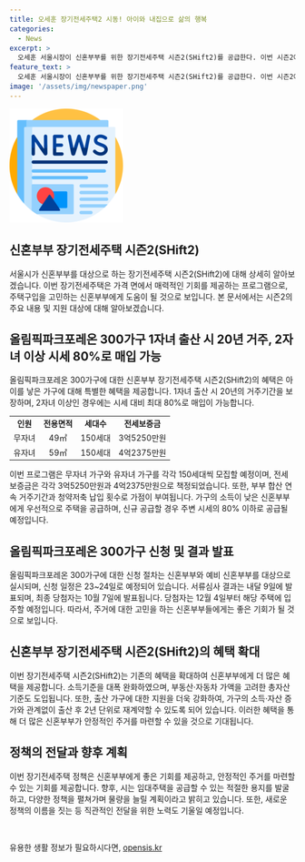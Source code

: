 ```yaml
---
title: 오세훈 장기전세주택2 시동! 아이와 내집으로 삶의 행복
categories:
  - News
excerpt: >
  오세훈 서울시장이 신혼부부를 위한 장기전세주택 시즌2(SHift2)를 공급한다. 이번 시즌2에서는 자녀를 둘 이상 낳으면 시세 대비 최대 20% 저렴하게 매입할 수 있다. 시는 소득기준을 완화하고, 가점제도를 도입하여 새로운 기준을 마련했다. 또한, 출산가구에 대한 지원도 확대되었는데, 1자녀 출산가구의 거주기간은 20년으로 연장되며, 2자녀 이상 출산가구에는 최대 20% 싼 가격에 주택을 제공한다. 이러한 혜택을 가진 시즌2는 23~24일에 신청을 받고, 최종 당첨자는 10월 7일 발표되며 12월 4일부터 입주 예정이다.
feature_text: >
  오세훈 서울시장이 신혼부부를 위한 장기전세주택 시즌2(SHift2)를 공급한다. 이번 시즌2에서는 자녀를 둘 이상 낳으면 시세 대비 최대 20% 저렴하게 매입할 수 있다. 시는 소득기준을 완화하고, 가점제도를 도입하여 새로운 기준을 마련했다. 또한, 출산가구에 대한 지원도 확대되었는데, 1자녀 출산가구의 거주기간은 20년으로 연장되며, 2자녀 이상 출산가구에는 최대 20% 싼 가격에 주택을 제공한다. 이러한 혜택을 가진 시즌2는 23~24일에 신청을 받고, 최종 당첨자는 10월 7일 발표되며 12월 4일부터 입주 예정이다.
image: '/assets/img/newspaper.png'
---
```


<p><img src="/assets/img/newspaper.png" alt="kimp 속보" /></p>

<h2 data-ke-size="size26">신혼부부 장기전세주택 시즌2(SHift2)</h2>

<p data-ke-size="size16">서울시가 신혼부부를 대상으로 하는 장기전세주택 시즌2(SHift2)에 대해 상세히 알아보겠습니다. 이번 장기전세주택은 가격 면에서 매력적인 기회를 제공하는 프로그램으로, 주택구입을 고민하는 신혼부부에게 도움이 될 것으로 보입니다. 본 문서에서는 시즌2의 주요 내용 및 지원 대상에 대해 알아보겠습니다.</p>

<h2 data-ke-size="size26">올림픽파크포레온 300가구 1자녀 출산 시 20년 거주, 2자녀 이상 시세 80%로 매입 가능</h2>

<p data-ke-size="size16">올림픽파크포레온 300가구에 대한 신혼부부 장기전세주택 시즌2(SHift2)의 혜택은 아이를 낳은 가구에 대해 특별한 혜택을 제공합니다. 1자녀 출산 시 20년의 거주기간을 보장하며, 2자녀 이상인 경우에는 시세 대비 최대 80%로 매입이 가능합니다.</p>

<table>
  <tr>
    <td style="text-align: center; height: 17px;"><b>인원</b></td>
    <td style="text-align: center; height: 17px;"><b>전용면적</b></td>
    <td style="text-align: center; height: 17px;"><b>세대수</b></td>
    <td style="text-align: center; height: 17px;"><b>전세보증금</b></td>
  </tr>
  <tr>
    <td style="text-align: center; height: 17px;">무자녀</td>
    <td style="text-align: center; height: 17px;">49㎡</td>
    <td style="text-align: center; height: 17px;">150세대</td>
    <td style="text-align: center; height: 17px;">3억5250만원</td>
  </tr>
  <tr>
    <td style="text-align: center; height: 17px;">유자녀</td>
    <td style="text-align: center; height: 17px;">59㎡</td>
    <td style="text-align: center; height: 17px;">150세대</td>
    <td style="text-align: center; height: 17px;">4억2375만원</td>
  </tr>
</table>

<p data-ke-size="size16">이번 프로그램은 무자녀 가구와 유자녀 가구를 각각 150세대씩 모집할 예정이며, 전세보증금은 각각 3억5250만원과 4억2375만원으로 책정되었습니다. 또한, 부부 합산 연속 거주기간과 청약저축 납입 횟수로 가점이 부여됩니다. 가구의 소득이 낮은 신혼부부에게 우선적으로 주택을 공급하며, 신규 공급할 경우 주변 시세의 80% 이하로 공급될 예정입니다.</p>

<h2 data-ke-size="size26">올림픽파크포레온 300가구 신청 및 결과 발표</h2>

<p data-ke-size="size16">올림픽파크포레온 300가구에 대한 신청 절차는 신혼부부와 예비 신혼부부를 대상으로 실시되며, 신청 일정은 23~24일로 예정되어 있습니다. 서류심사 결과는 내달 9일에 발표되며, 최종 당첨자는 10월 7일에 발표됩니다. 당첨자는 12월 4일부터 해당 주택에 입주할 예정입니다. 따라서, 주거에 대한 고민을 하는 신혼부부들에게는 좋은 기회가 될 것으로 보입니다.</p>

<h2 data-ke-size="size26">신혼부부 장기전세주택 시즌2(SHift2)의 혜택 확대</h2>

<p data-ke-size="size16">이번 장기전세주택 시즌2(SHift2)는 기존의 혜택을 확대하여 신혼부부에게 더 많은 혜택을 제공합니다. 소득기준을 대폭 완화하였으며, 부동산·자동차 가액을 고려한 총자산 기준도 도입됩니다. 또한, 출산 가구에 대한 지원을 더욱 강화하여, 가구의 소득·자산 증가와 관계없이 출산 후 2년 단위로 재계약할 수 있도록 되어 있습니다. 이러한 혜택을 통해 더 많은 신혼부부가 안정적인 주거를 마련할 수 있을 것으로 기대됩니다.</p>

<h2 data-ke-size="size26">정책의 전달과 향후 계획</h2>

<p data-ke-size="size16">이번 장기전세주택 정책은 신혼부부에게 좋은 기회를 제공하고, 안정적인 주거를 마련할 수 있는 기회를 제공합니다. 향후, 시는 임대주택을 공급할 수 있는 적절한 용지를 발굴하고, 다양한 정책을 펼쳐가며 물량을 늘릴 계획이라고 밝히고 있습니다. 또한, 새로운 정책의 이름을 짓는 등 직관적인 전달을 위한 노력도 기울일 예정입니다.</p>

<p data-ke-size="size16">&nbsp;</p>
유용한 생활 정보가 필요하시다면, <a href="https://opensis.kr" rel="dofollow">opensis.kr</a>


